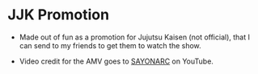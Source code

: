 # JJK Promotion

- Made out of fun as a promotion for Jujutsu Kaisen (not official), that I can send to my friends to get them to watch the show.

- Video credit for the AMV goes to [SAYONARC](https://www.youtube.com/watch?v=CY5WLrSYPzo) on YouTube.